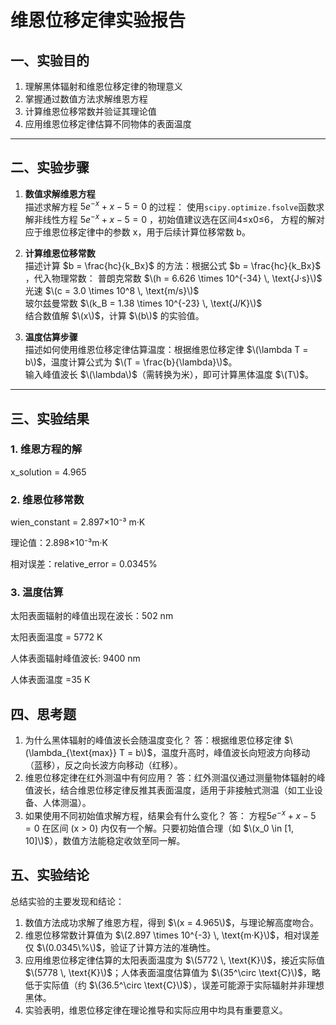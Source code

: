 # 维恩位移定律实验报告


## 一、实验目的

1. 理解黑体辐射和维恩位移定律的物理意义
2. 掌握通过数值方法求解维恩方程
3. 计算维恩位移常数并验证其理论值
4. 应用维恩位移定律估算不同物体的表面温度

---

## 二、实验步骤

1. **数值求解维恩方程**  
   描述求解方程 $5e^{-x} + x - 5 = 0$ 的过程：
   使用`scipy.optimize.fsolve`函数求解非线性方程 $5e^{-x} + x - 5 = 0$ ，初始值建议选在区间4≤x0≤6，
   方程的解对应于维恩位移定律中的参数 x，用于后续计算位移常数 b。

3. **计算维恩位移常数**  
   描述计算 $b = \frac{hc}{k_Bx}$ 的方法：根据公式 $b = \frac{hc}{k_Bx}$ ，代入物理常数：
 普朗克常数 $\(h = 6.626 \times 10^{-34} \, \text{J·s}\)$  
光速 $\(c = 3.0 \times 10^8 \, \text{m/s}\)$  
玻尔兹曼常数 $\(k_B = 1.38 \times 10^{-23} \, \text{J/K}\)$  
结合数值解 $\(x\)$，计算 $\(b\)$ 的实验值。

5. **温度估算步骤**  
   描述如何使用维恩位移定律估算温度：根据维恩位移定律 $\(\lambda T = b\)$，温度计算公式为 $\(T = \frac{b}{\lambda}\)$。  
输入峰值波长 $\(\lambda\)$（需转换为米），即可计算黑体温度 $\(T\)$。

---

## 三、实验结果

### 1. 维恩方程的解
x_solution = 4.965

### 2. 维恩位移常数

wien_constant = 2.897×10⁻³ m·K 

理论值：2.898×10⁻³m·K 

相对误差：relative_error = 0.0345%

### 3. 温度估算

太阳表面辐射的峰值出现在波长：502 nm

太阳表面温度 = 5772 K 

人体表面辐射峰值波长: 9400 nm

人体表面温度 =35 K

## 四、思考题
1. 为什么黑体辐射的峰值波长会随温度变化？
   答：根据维恩位移定律 $\(\lambda_{\text{max}} T = b\)$，温度升高时，峰值波长向短波方向移动（蓝移），反之向长波方向移动（红移）。
2. 维恩位移定律在红外测温中有何应用？
   答：红外测温仪通过测量物体辐射的峰值波长，结合维恩位移定律反推其表面温度，适用于非接触式测温（如工业设备、人体测温）。
3. 如果使用不同初始值求解方程，结果会有什么变化？
   答： 方程$5e^{-x} + x - 5 = 0$ 在区间 \(x > 0\) 内仅有一个解。只要初始值合理（如 $\(x_0 \in [1, 10]\)$），数值方法能稳定收敛至同一解。
## 五、实验结论
总结实验的主要发现和结论：
1. 数值方法成功求解了维恩方程，得到 $\(x = 4.965\)$，与理论解高度吻合。  
2. 维恩位移常数计算值为 $\(2.897 \times 10^{-3} \, \text{m·K}\)$，相对误差仅 $\(0.0345\%\)$，验证了计算方法的准确性。  
3. 应用维恩位移定律估算的太阳表面温度为 $\(5772 \, \text{K}\)$，接近实际值 $\(5778 \, \text{K}\)$；人体表面温度估算值为 $\(35^\circ \text{C}\)$，略低于实际值（约 $\(36.5^\circ \text{C}\)$），误差可能源于实际辐射并非理想黑体。  
4. 实验表明，维恩位移定律在理论推导和实际应用中均具有重要意义。  
